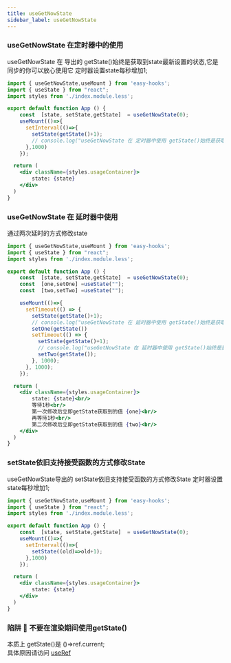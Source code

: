 ```yaml
---
title: useGetNowState
sidebar_label: useGetNowState
---
```


### useGetNowState 在定时器中的使用
useGetNowState 在 导出的 getState()始终是获取到state最新设置的状态,它是同步的你可以放心使用它
定时器设置state每秒增加1;

```jsx preview
import { useGetNowState,useMount } from 'easy-hooks';
import { useState } from "react";
import styles from './index.module.less';

export default function App () {
    const  [state, setState,getState]  = useGetNowState(0);
    useMount(()=>{
      setInterval(()=>{ 
        setState(getState()+1);
        // console.log("useGetNowState 在 定时器中使用 getState()始终是获取到state最新设置的状态,它是同步的你可以放心使用它  getState-->",getState())
      },1000)
    });

  return (
    <div className={styles.usageContainer}>
        state: {state}
    </div>
  )
}
```




### useGetNowState 在 延时器中使用

通过两次延时的方式修改state

```jsx preview
import { useGetNowState,useMount } from 'easy-hooks';
import { useState } from "react";
import styles from './index.module.less';

export default function App () {
    const  [state, setState,getState]  = useGetNowState(0);
    const  [one,setOne] =useState("");
    const  [two,setTwo] =useState("");

    useMount(()=>{
      setTimeout(() => {
        setState(getState()+1);
        // console.log("useGetNowState 在 延时器中使用 getState()始终是获取到state最新设置的状态,它是同步的你可以放心使用它 当前获取到的state应该是1 getState-->",getState())
        setOne(getState())
        setTimeout(() => {
          setState(getState()+1);
          // console.log("useGetNowState 在 延时器中使用 getState()始终是获取到state最新设置的状态,它是同步的你可以放心使用它 当前获取到的state应该是2 getState-->",getState())
          setTwo(getState());
        }, 1000);
      }, 1000);
    });

  return (
    <div className={styles.usageContainer}>
        state: {state}<br/>
        等待1秒<br/>
        第一次修改后立即getState获取到的值 {one}<br/>
        再等待1秒<br/>
        第二次修改后立即getState获取到的值 {two}<br/>
    </div>
  )
}
```





### setState依旧支持接受函数的方式修改State 
useGetNowState导出的 setState依旧支持接受函数的方式修改State
定时器设置state每秒增加1;
```jsx preview
import { useGetNowState,useMount } from 'easy-hooks';
import { useState } from "react";
import styles from './index.module.less';

export default function App () {
    const  [state, setState,getState]  = useGetNowState(0);
    useMount(()=>{
      setInterval(()=>{ 
        setState((old)=>old+1);
      },1000)
    });

  return (
    <div className={styles.usageContainer}>
        state: {state}
    </div>
  )
}
```


### 陷阱 🚩 不要在渲染期间使用getState()
本质上 getState()是 ()=>ref.current; <br/>
具体原因请访问
[useRef](https://react.docschina.org/reference/react/useRef#)